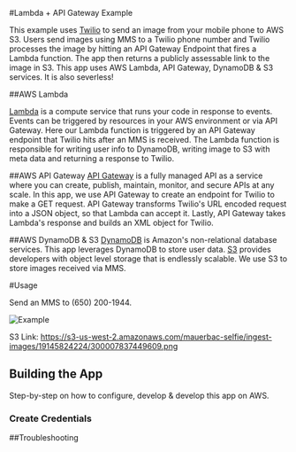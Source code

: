 #Lambda + API Gateway Example  

This example uses [Twilio](https://www.twilio.com/) to send an image from your mobile phone to AWS S3. Users send images using MMS to a Twilio phone number and Twilio processes the image by hitting an API Gateway Endpoint that fires a Lambda function. The app then returns a publicly assessable link to the image in S3. This app uses AWS Lambda, API Gateway, DynamoDB & S3 services. It is also severless!

##AWS Lambda

[Lambda](https://aws.amazon.com/lambda/) is a compute service that runs your code in response to events. Events can be triggered by resources in your AWS environment or via API Gateway. Here our Lambda function is triggered by an API Gateway endpoint that Twilio hits after an MMS is received. The Lambda function is responsible for writing user info to DynamoDB, writing image to S3 with meta data and returning a response to Twilio. 

##AWS API Gateway 
[API Gateway](https://aws.amazon.com/api-gateway/) is a fully managed API as a service where you can create, publish, maintain, monitor, and secure APIs at any scale. In this app, we use API Gateway to create an endpoint for Twilio to make a GET request. API Gateway transforms Twilio's URL encoded request into a JSON object, so that Lambda can accept it. Lastly, API Gateway takes Lambda's response and builds an XML object for Twilio. 

##AWS DynamoDB & S3
[DynamoDB](https://aws.amazon.com/dynamodb/) is Amazon's non-relational database services. This app leverages DynamoDB to store user data. [S3](https://aws.amazon.com/s3/) provides developers with object level storage that is endlessly scalable. We use S3 to store images received via MMS. 

#Usage 

Send an MMS to (650) 200-1944. 

![Example](https://s3-us-west-2.amazonaws.com/mauerbac-hosting/pic.png)

S3 Link: https://s3-us-west-2.amazonaws.com/mauerbac-selfie/ingest-images/19145824224/300007837449609.png


## Building the App

Step-by-step on how to configure, develop & develop this app on AWS.

### Create Credentials


##Troubleshooting
